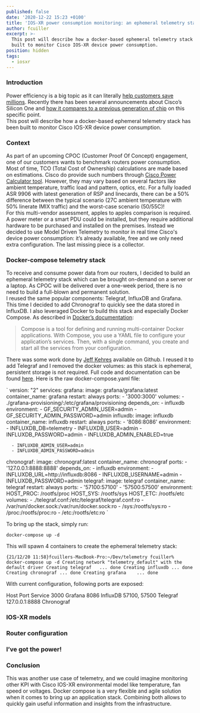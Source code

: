 ```yaml
---
published: false
date: '2020-12-22 15:23 +0100'
title: 'IOS-XR power consumption monitoring: an ephemeral telemetry stack use case'
author: fcuiller
excerpt: >-
  This post will describe how a docker-based ephemeral telemetry stack has been
  built to monitor Cisco IOS-XR device power consumption.
position: hidden
tags:
  - iosxr
---
```

### Introduction

Power efficiency is a big topic as it can literally [help customers save millions](https://blogs.cisco.com/sp/how-cisco-silicon-one-can-help-you-save-millions). Recently there has been several announcements about Cisco’s Silicon One and [how it compares to a previous generation of chip](https://blogs.cisco.com/sp/making-an-eco-friendly-network-with-cisco-silicon-one) on this specific point.  
This post will describe how a docker-based ephemeral telemetry stack has been built to monitor Cisco IOS-XR device power consumption.

### Context

As part of an upcoming CPOC (Customer Proof Of Concept) engagement, one of our customers wants to benchmark routers power consumption. Most of time, TCO (Total Cost of Ownership) calculations are made based on estimations. Cisco do provide such numbers through [Cisco Power Calculator tool](https://cpc.cloudapps.cisco.com/cpc/). However, they may vary based on several factors like ambient temperature, traffic load and pattern, optics, etc. For a fully loaded ASR 9906 with latest generation of RSP and linecards, there can be a 50% difference between the typical scenario (27C ambient temperature with 50% linerate IMIX traffic) and the worst-case scenario (50/55C)!  
For this multi-vendor assessment, apples to apples comparison is required. A power meter or a smart PDU could be installed, but they require additional hardware to be purchased and installed on the premises. Instead we decided to use Model Driven Telemetry to monitor in real time Cisco's device power consumption: it’s already available, free and we only need extra configuration. The last missing piece is a collector.

### Docker-compose telemetry stack

To receive and consume power data from our routers, I decided to build an ephemeral telemetry stack which can be brought on-demand on a server or a laptop. As CPOC will be delivered over a one-week period, there is no need to build a full-blown and permanent solution.  
I reused the same popular components: Telegraf, InfluxDB and Grafana. This time I decided to add Chronograf to quickly see the data stored in InfluxDB. I also leveraged Docker to build this stack and especially Docker Compose. As described in [Docker’s documentation](https://docs.docker.com/compose/):  
> Compose is a tool for defining and running multi-container Docker applications. With Compose, you use a YAML file to configure your application’s services. Then, with a single command, you create and start all the services from your configuration.

There was some work done by [Jeff Kehres](https://github.com/jkehres) available on Github. I reused it to add Telegraf and I removed the docker volumes: as this stack is ephemeral, persistent storage is not required. Full code and documentation can be found [here](https://github.com/fcuiller/docker-compose-telegraf-influxdb-grafana). Here is the raw docker-compose.yaml file:  

`
version: "2"
services:
  grafana:
    image: grafana/grafana:latest
    container_name: grafana
    restart: always
    ports:
      - '3000:3000'
    volumes:
      - ./grafana-provisioning/:/etc/grafana/provisioning
    depends_on:
      - influxdb
    environment:
      - GF_SECURITY_ADMIN_USER=admin
      - GF_SECURITY_ADMIN_PASSWORD=admin
  influxdb:
    image: influxdb
    container_name: influxdb
    restart: always
    ports:
      - '8086:8086'
    environment:
      - INFLUXDB_DB=telemetry
      - INFLUXDB_USER=admin
      - INFLUXDB_PASSWORD=admin
      - INFLUXDB_ADMIN_ENABLED=true

      - INFLUXDB_ADMIN_USER=admin
      - INFLUXDB_ADMIN_PASSWORD=admin
  chronograf:
    image: chronograf:latest
    container_name: chronograf
    ports:
      - '127.0.0.1:8888:8888'
    depends_on:
      - influxdb
    environment:
      - INFLUXDB_URL=http://influxdb:8086
      - INFLUXDB_USERNAME=admin
      - INFLUXDB_PASSWORD=admin
  telegraf:
    image: telegraf
    container_name: telegraf
    restart: always
    ports:
      - '57100:57100'
      - '57500:57500'
    environment:
      HOST_PROC: /rootfs/proc
      HOST_SYS: /rootfs/sys
      HOST_ETC: /rootfs/etc
    volumes:
     - ./telegraf.conf:/etc/telegraf/telegraf.conf:ro
     - /var/run/docker.sock:/var/run/docker.sock:ro
     - /sys:/rootfs/sys:ro
     - /proc:/rootfs/proc:ro
     - /etc:/rootfs/etc:ro
`

To bring up the stack, simply run:

`
docker-compose up -d
`

This will spawn 4 containers to create the ephemeral telemetry stack:

`
{21/12/20 11:58}fcuillers-MacBook-Pro:~/Dev/telemetry fcuiller% docker-compose up -d
Creating network "telemetry_default" with the default driver
Creating telegraf   ... done
Creating influxdb ... done
Creating chronograf ... done
Creating grafana    ... done
`

With current configuration, following ports are exposed:

Host Port	Service
3000	Grafana
8086	InfluxDB
57100, 57500	Telegraf
127.0.0.1:8888	Chronograf


### IOS-XR models

### Router configuration

### I’ve got the power!

### Conclusion
This was another use case of telemetry, and we could imagine monitoring other KPI with Cisco IOS-XR environmental model like temperature, fan speed or voltages. Docker compose is a very flexible and agile solution when it comes to bring up an application stack. Combining both allows to quickly gain useful information and insights from the infrastructure.
